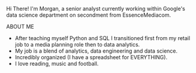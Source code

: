 Hi There! I'm Morgan, a senior analyst currently working within Google's data science department on secondment from EssenceMediacom.

ABOUT ME
- After teaching myself Python and SQL I transitioned first from my retail job to a media planning role then to data analytics.
- My job is a blend of analytics, data engineering and data science.
- Incredibly organized (I have a spreadsheet for EVERYTHING).
- I love reading, music and football.
